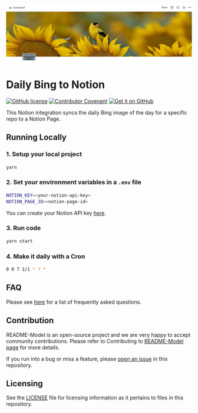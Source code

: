 <img src="example.png" />

# Daily Bing to Notion

[![GitHub license](https://img.shields.io/github/license/Mikaleb/README-Model)](https://github.com/Mikaleb/Bing-Daily-Notion-cover/blob/main/LICENSE.md) [![Contributor Covenant](https://img.shields.io/badge/Contributor%20Covenant-2.1-4baaaa.svg)](code_of_conduct.md)
<a href='https://github.com/Mikaleb/Bing-Daily-Notion-cover'><img alt='Get it on GitHub' src='https://img.shields.io/badge/Github-Source-333?logo=github'/></a>

This Notion integration syncs the daily Bing image of the day for a specific repo to a Notion Page. 

## Running Locally

### 1. Setup your local project

```zsh
yarn
```

### 2. Set your environment variables in a `.env` file
```zsh
NOTION_KEY=<your-notion-api-key>
NOTION_PAGE_ID=<notion-page-id>
```

You can create your Notion API key [here](www.notion.com/my-integrations).

### 3. Run code 

```zsh
yarn start
```


### 4. Make it daily with a Cron

```zsh
0 0 7 1/1 * ? *
```


## FAQ

Please see [here](https://github.com/Mikaleb/Bing-Daily-Notion-cover/wiki/FAQ) for a list of frequently asked questions.

## Contribution

README-Model is an open-source project and we are very happy to accept community contributions. Please refer to Contributing to [README-Model page](https://github.com/Mikaleb/Bing-Daily-Notion-cover/blob/main/CONTRIBUTING.md) for more details.

If you run into a bug or miss a feature, please [open an issue](https://github.com/Mikaleb/Bing-Daily-Notion-cover/issues) in this repository.

##  Licensing

See the [LICENSE](https://github.com/Mikaleb/Bing-Daily-Notion-cover/blob/main/LICENSE.md) file for licensing information as it pertains to
files in this repository.
